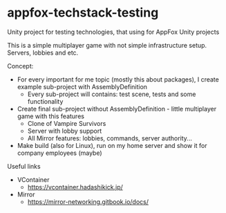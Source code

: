 # appfox-techstack-testing
Unity project for testing technologies, that using for AppFox Unity projects

This is a simple multiplayer game with not simple infrastructure setup. Servers, lobbies and etc.

Concept:
- For every important for me topic (mostly this about packages), I create example sub-project with AssemblyDefinition
	- Every sub-project will contains: test scene, tests and some functionality
- Create final sub-project without AssemblyDefinition - little multiplayer game with this features
	- Clone of Vampire Survivors
	- Server with lobby support
	- All Mirror features: lobbies, commands, server authority...
- Make build (also for Linux), run on my home server and show it for company employees (maybe)

Useful links

- VContainer
	- https://vcontainer.hadashikick.jp/
- Mirror
	- https://mirror-networking.gitbook.io/docs/
